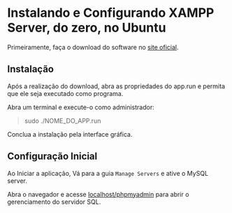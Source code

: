 # Instalando e Configurando XAMPP Server, do zero, no Ubuntu

Primeiramente, faça o download do software no [site oficial](https://www.apachefriends.org/pt_br/index.html).

## Instalação

Após a realização do download, abra as propriedades do app.run e permita que ele seja executado como programa.

Abra um terminal e execute-o como administrador:

> sudo ./NOME_DO_APP.run

Conclua a instalação pela interface gráfica.

## Configuração Inicial

Ao Iniciar a aplicação, Vá para a guia `Manage Servers` e ative o MySQL server.

Abra o navegador e acesse [localhost/phpmyadmin](thhps://localhost/phpmyadmin) para abrir o gerenciamento do servidor SQL.
